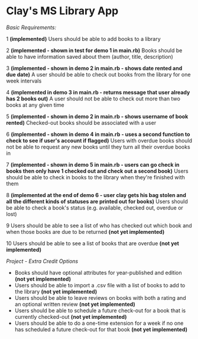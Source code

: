 Clay's MS Library App
=====================

*Basic Requirements:*

1 __(implemented)__ Users should be able to add books to a library

2 __(implemented - shown in test for demo 1 in main.rb)__ Books should be able to have information saved about them (author, title, description)

3 __(implemented - shown in demo 2 in main.rb - shows date rented and due date)__ A user should be able to check out books from the library for one week intervals

4 __(implemented in demo 3 in main.rb - returns message that user already has 2 books out)__  A user should not be able to check out more than two books at any given time 

5 __(implemented - shown in demo 2 in main.rb - shows username of book rented)__ Checked-out books should be associated with a user

6 __(implemented - shown in demo 4 in main.rb - uses a second function to check to see if user's account if flagged)__ Users with overdue books should not be able to request any new books until they turn all their overdue books in 

7 __(implemented - shown in demo 5 in main.rb - users can go check in books then only have 1 checked out and check out a second book)__ Users should be able to check in books to the library when they're finished with them 

8 __(implemented at the end of demo 6 - user clay gets his bag stolen and all the different kinds of statuses are printed out for books)__ Users should be able to check a book's status (e.g. available, checked out, overdue or lost) 

9 Users should be able to see a list of who has checked out which book and when those books are due to be returned __(not yet implemented)__

10 Users should be able to see a list of books that are overdue __(not yet implemented)__


*Project - Extra Credit Options*
+ Books should have optional attributes for year-published and edition __(not yet implemented)__
+ Users should be able to import a .csv file with a list of books to add to the library __(not yet implemented)__
+ Users should be able to leave reviews on books with both a rating and an optional written review __(not yet implemented)__
+ Users should be able to schedule a future check-out for a book that is currently checked-out __(not yet implemented)__
+ Users should be able to do a one-time extension for a week if no one has scheduled a future check-out for that book __(not yet implemented)__